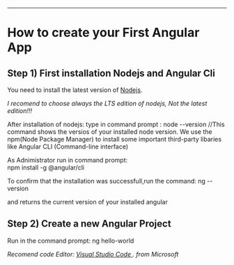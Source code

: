 ----------------------------------------------------------------------------------------------------------------

# How to create your First Angular App #

## Step 1) First installation Nodejs and Angular Cli ##
You need to install the latest version of <a href="https://nodejs.org/en/" alt="Nodejs.org">Nodejs</a>. 
<p><i>I recomend to choose always the LTS edition of nodejs, Not the latest edition!!!</i></p>

After installation of nodejs:
type in command prompt : node --version
//This command shows the versios of your installed node version.
We use the npm(Node Package Manager) to install some important third-party libaries like Angular CLI (Command-line interface)

As Adnimistrator run in command prompt:  
npm install -g @angular/cli 

To confirm that the installation was successfull,run the command: 
ng --version

and returns the current version of your installed angular

## Step 2) Create a new Angular Project ##

Run in the command prompt: 
ng hello-world 

<p><i>Recomend code Editor: <a href="https://code.visualstudio.com/" alt="Visual Studio Code">Visual Studio Code </a>.  from Microsoft</i></p>


